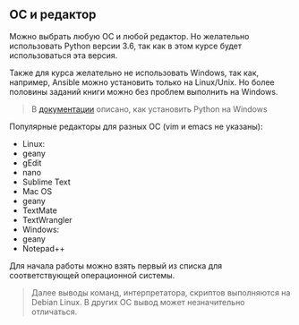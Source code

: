 ## ОС и редактор

Можно выбрать любую ОС и любой редактор. Но желательно использовать Python версии 3.6, так как в этом курсе будет использоваться эта версия.

Также для курса желательно не использовать Windows, так как, например, Ansible можно установить только на Linux/Unix.
Но более половины заданий книги можно без проблем выполнить на Windows.

> В [документации](https://docs.python.org/3/using/windows.html) описано, как установить Python на Windows

Популярные редакторы для разных ОС (vim и emacs не указаны):
* Linux:
 * geany
 * gEdit
 * nano
 * Sublime Text
* Mac OS
 * geany
 * TextMate
 * TextWrangler
* Windows:
 * geany
 * Notepad++

Для начала работы можно взять первый из списка для соответствующей операционной системы.

> Далее выводы команд, интерпретатора, скриптов выполняются на Debian Linux.
В других ОС вывод может незначительно отличаться.

